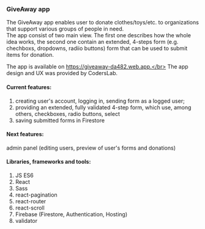 ### GiveAway app

The GiveAway app enables user to donate clothes/toys/etc. to organizations that support various groups of people in need.</br>
The app consist of two main view. The first one describes how the whole idea works, the second one contain an extended, 4-steps form (e.g. chechboxs, dropdowns, radiio buttons) form that can be used to submit items for donation.

The app is available on https://giveaway-da482.web.app.</br>
The app design and UX was provided by CodersLab. 

#### Current features:
1. creating user's account, logging in, sending form as a logged user;
2. providing an extended, fully validated 4-step form, which use, among others, checkboxes, radio buttons, select
3. saving submitted forms in Firestore

#### Next features:
admin panel (editing users, preview of user's forms and donations)


#### Libraries, frameworks and tools:

1. JS ES6
2. React
3. Sass
4. react-pagination
5. react-router
6. react-scroll
7. Firebase (Firestore, Authentication, Hosting)
8. validator


